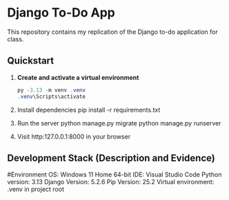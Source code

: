 # Django To-Do App

This repository contains my replication of the Django to-do application for class.  

## Quickstart

1. **Create and activate a virtual environment**
   ```powershell
   py -3.13 -m venv .venv
   .venv\Scripts\activate

2. Install dependencies
   pip install -r requirements.txt

3. Run the server
   python manage.py migrate
   python manage.py runserver
   
4. Visit http:127.0.0.1:8000 in your browser

## Development Stack (Description and Evidence)
#Environment
OS: Windows 11 Home 64-bit
IDE: Visual Studio Code
Python version: 3.13
Django Version: 5.2.6
Pip Version: 25.2
Virtual environment: .venv in project root
